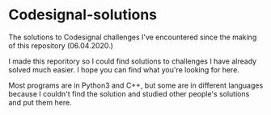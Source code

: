 # Codesignal-solutions
The solutions to Codesignal challenges I've encountered since the making of this repository (06.04.2020.)

I made this reporitory so I could find solutions to challenges I have already solved much easier.
I hope you can find what you're looking for here.

Most programs are in Python3 and C++, but some are in different languages because I couldn't find the solution and studied other people's
solutions and put them here.
